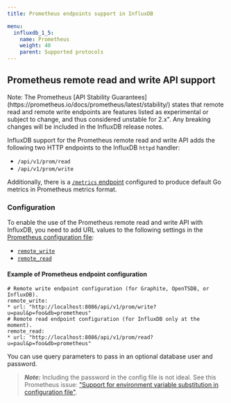 ```yaml
---
title: Prometheus endpoints support in InfluxDB

menu:
  influxdb_1_5:
    name: Prometheus
    weight: 40
    parent: Supported protocols
---
```





## Prometheus remote read and write API support

<dt>
Note: The Prometheus [API Stability Guarantees](https://prometheus.io/docs/prometheus/latest/stability/) states that remote read and remote write endpoints are features listed as experimental or subject to change, and thus considered unstable for 2.x". Any breaking changes will be included in the InfluxDB release notes.
</dt>

InfluxDB support for the Prometheus remote read and write API adds the following two HTTP endpoints to the InfluxDB `httpd` handler:

* `/api/v1/prom/read`
* `/api/v1/prom/write`

Additionally, there is a [`/metrics` endpoint](/influxdb/v1.5/administration/server_monitoring/#influxdb-metrics-http-endpoint) configured to produce default Go metrics in Prometheus metrics format.

### Configuration

To enable the use of the Prometheus remote read and write API with InfluxDB, you need to add URL values to the following settings in the [Prometheus configuration file](https://prometheus.io/docs/prometheus/latest/configuration/configuration/#configuration-file):

- [`remote_write`](https://prometheus.io/docs/prometheus/latest/configuration/configuration/#<remote_write>)
- [`remote_read`](https://prometheus.io/docs/prometheus/latest/configuration/configuration/#<remote_read>)


#### Example of Prometheus endpoint configuration

```
# Remote write endpoint configuration (for Graphite, OpenTSDB, or InfluxDB).
remote_write:
* url: "http://localhost:8086/api/v1/prom/write?u=paul&p=foo&db=prometheus"
# Remote read endpoint configuration (for InfluxDB only at the moment).
remote_read:
* url: "http://localhost:8086/api/v1/prom/read?u=paul&p=foo&db=prometheus"
```

You can use query parameters to pass in an optional database user and password.

>***Note:*** Including the password in the config file is not ideal.  See this Prometheus issue: ["Support for environment variable substitution in configuration file"](https://github.com/prometheus/prometheus/issues/2357).
